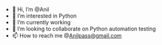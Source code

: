 - 👋 Hi, I’m @Anil
- 👀 I’m interested in Python 
- 🌱 I’m currently working
- 💞️ I’m looking to collaborate on Python automation testing
- 📫 How to reach me @Anilpass@gmail.com

<!---
Anilbiradar is a ✨ special ✨ repository because its `README.md` (this file) appears on your GitHub profile.
You can click the Preview link to take a look at your changes.
--->
